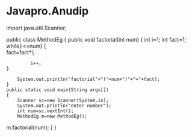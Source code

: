 # Javapro.Anudip

import java.util.Scanner;

public class MethodEg {
	public void factorial(int num)
	{ int i=1;
	int fact=1;
		while(i<=num)
		{   
			 fact=fact*i;
			 
			
			 i++;
    }
	
		System.out.println("factorial"+"("+num+")"+"="+fact);
	}
	public static void main(String args[])
	{
		Scanner sc=new Scanner(System.in);
		System.out.println("enter number");
		int num=sc.nextInt();
		MethodEg m=new MethodEg();
  m.factorial(num);
  }
  }



  
